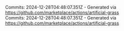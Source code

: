 Commits: 2024-12-28T04:48:07.351Z - Generated via https://github.com/marketplace/actions/artificial-grass
<br>
Commits: 2024-12-28T04:48:07.351Z - Generated via https://github.com/marketplace/actions/artificial-grass
<br>
